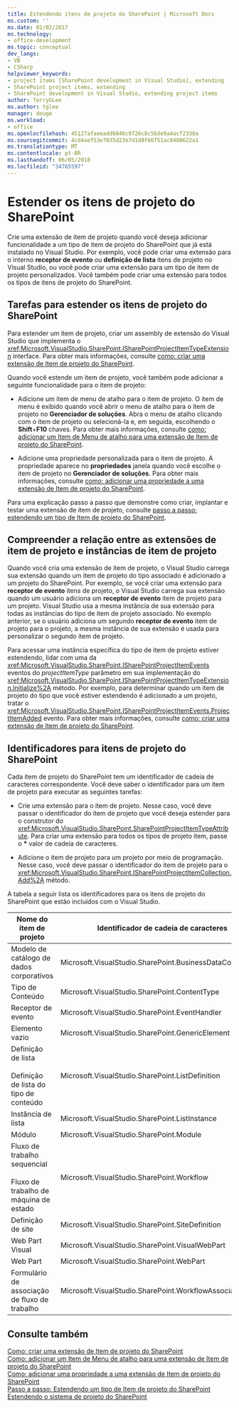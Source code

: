 ```yaml
---
title: Estendendo itens de projeto do SharePoint | Microsoft Docs
ms.custom: ''
ms.date: 02/02/2017
ms.technology:
- office-development
ms.topic: conceptual
dev_langs:
- VB
- CSharp
helpviewer_keywords:
- project items [SharePoint development in Visual Studio], extending
- SharePoint project items, extending
- SharePoint development in Visual Studio, extending project items
author: TerryGLee
ms.author: tglee
manager: douge
ms.workload:
- office
ms.openlocfilehash: 45127afaeeadd6046c9726c8c56de9a4acf2338a
ms.sourcegitcommit: 4cd4aef53e7035d23e7d1d0f66f51ac8480622a1
ms.translationtype: MT
ms.contentlocale: pt-BR
ms.lasthandoff: 06/05/2018
ms.locfileid: "34765597"
---
```

# <a name="extend-sharepoint-project-items"></a>Estender os itens de projeto do SharePoint
  Crie uma extensão de item de projeto quando você deseja adicionar funcionalidade a um tipo de item de projeto do SharePoint que já está instalado no Visual Studio. Por exemplo, você pode criar uma extensão para o interno **receptor de evento** ou **definição de lista** itens de projeto no Visual Studio, ou você pode criar uma extensão para um tipo de item de projeto personalizados. Você também pode criar uma extensão para todos os tipos de itens de projeto do SharePoint.  
  
## <a name="tasks-for-extending-sharepoint-project-items"></a>Tarefas para estender os itens de projeto do SharePoint
 Para estender um item de projeto, criar um assembly de extensão do Visual Studio que implementa o <xref:Microsoft.VisualStudio.SharePoint.ISharePointProjectItemTypeExtension> interface. Para obter mais informações, consulte [como: criar uma extensão de Item de projeto do SharePoint](../sharepoint/how-to-create-a-sharepoint-project-item-extension.md).  
  
 Quando você estende um item de projeto, você também pode adicionar a seguinte funcionalidade para o item de projeto:  
  
-   Adicione um item de menu de atalho para o item de projeto. O item de menu é exibido quando você abrir o menu de atalho para o item de projeto no **Gerenciador de soluções**. Abra o menu de atalho clicando com o item de projeto ou selecioná-la e, em seguida, escolhendo o **Shift**+**F10** chaves. Para obter mais informações, consulte [como: adicionar um Item de Menu de atalho para uma extensão de Item de projeto do SharePoint](../sharepoint/how-to-add-a-shortcut-menu-item-to-a-sharepoint-project-item-extension.md).  
  
-   Adicione uma propriedade personalizada para o item de projeto. A propriedade aparece no **propriedades** janela quando você escolhe o item de projeto no **Gerenciador de soluções**. Para obter mais informações, consulte [como: adicionar uma propriedade a uma extensão de Item de projeto do SharePoint](../sharepoint/how-to-add-a-property-to-a-sharepoint-project-item-extension.md).  
  
 Para uma explicação passo a passo que demonstre como criar, implantar e testar uma extensão de item de projeto, consulte [passo a passo: estendendo um tipo de Item de projeto do SharePoint](../sharepoint/walkthrough-extending-a-sharepoint-project-item-type.md).  
  
## <a name="understand-the-relationship-between-project-item-extensions-and-project-item-instances"></a>Compreender a relação entre as extensões de item de projeto e instâncias de item de projeto
 Quando você cria uma extensão de item de projeto, o Visual Studio carrega sua extensão quando um item de projeto do tipo associado é adicionado a um projeto do SharePoint. Por exemplo, se você criar uma extensão para **receptor de evento** itens de projeto, o Visual Studio carrega sua extensão quando um usuário adiciona um **receptor de evento** item de projeto para um projeto. Visual Studio usa a mesma instância de sua extensão para todas as instâncias do tipo de item de projeto associado. No exemplo anterior, se o usuário adiciona um segundo **receptor de evento** item de projeto para o projeto, a mesma instância de sua extensão é usada para personalizar o segundo item de projeto.  
  
 Para acessar uma instância específica do tipo de item de projeto estiver estendendo, lidar com uma da <xref:Microsoft.VisualStudio.SharePoint.ISharePointProjectItemEvents> eventos do *projectItemType* parâmetro em sua implementação do <xref:Microsoft.VisualStudio.SharePoint.ISharePointProjectItemTypeExtension.Initialize%2A> método. Por exemplo, para determinar quando um item de projeto do tipo que você estiver estendendo é adicionado a um projeto, tratar o <xref:Microsoft.VisualStudio.SharePoint.ISharePointProjectItemEvents.ProjectItemAdded> evento. Para obter mais informações, consulte [como: criar uma extensão de Item de projeto do SharePoint](../sharepoint/how-to-create-a-sharepoint-project-item-extension.md).  
  
## <a name="identifiers-for-sharepoint-project-items"></a>Identificadores para itens de projeto do SharePoint
 Cada item de projeto do SharePoint tem um identificador de cadeia de caracteres correspondente. Você deve saber o identificador para um item de projeto para executar as seguintes tarefas:  
  
-   Crie uma extensão para o item de projeto. Nesse caso, você deve passar o identificador do item de projeto que você deseja estender para o construtor do <xref:Microsoft.VisualStudio.SharePoint.SharePointProjectItemTypeAttribute>. Para criar uma extensão para todos os tipos de projeto item, passe o **\*** valor de cadeia de caracteres.  
  
-   Adicione o item de projeto para um projeto por meio de programação. Nesse caso, você deve passar o identificador do item de projeto para o <xref:Microsoft.VisualStudio.SharePoint.ISharePointProjectItemCollection.Add%2A> método.  
  
 A tabela a seguir lista os identificadores para os itens de projeto do SharePoint que estão incluídos com o Visual Studio.  
  
|Nome do item de projeto|Identificador de cadeia de caracteres|  
|-----------------------|-----------------------|  
|Modelo de catálogo de dados corporativos|Microsoft.VisualStudio.SharePoint.BusinessDataConnectivity|  
|Tipo de Conteúdo|Microsoft.VisualStudio.SharePoint.ContentType|  
|Receptor de evento|Microsoft.VisualStudio.SharePoint.EventHandler|  
|Elemento vazio|Microsoft.VisualStudio.SharePoint.GenericElement|  
|Definição de lista<br /><br /> Definição de lista do tipo de conteúdo|Microsoft.VisualStudio.SharePoint.ListDefinition|  
|Instância de lista|Microsoft.VisualStudio.SharePoint.ListInstance|  
|Módulo|Microsoft.VisualStudio.SharePoint.Module|  
|Fluxo de trabalho sequencial<br /><br /> Fluxo de trabalho de máquina de estado|Microsoft.VisualStudio.SharePoint.Workflow|  
|Definição de site|Microsoft.VisualStudio.SharePoint.SiteDefinition|  
|Web Part Visual|Microsoft.VisualStudio.SharePoint.VisualWebPart|  
|Web Part|Microsoft.VisualStudio.SharePoint.WebPart|  
|Formulário de associação de fluxo de trabalho|Microsoft.VisualStudio.SharePoint.WorkflowAssociation|  
  
## <a name="see-also"></a>Consulte também
 [Como: criar uma extensão de Item de projeto do SharePoint](../sharepoint/how-to-create-a-sharepoint-project-item-extension.md)   
 [Como: adicionar um Item de Menu de atalho para uma extensão de Item de projeto do SharePoint](../sharepoint/how-to-add-a-shortcut-menu-item-to-a-sharepoint-project-item-extension.md)   
 [Como: adicionar uma propriedade a uma extensão de Item de projeto do SharePoint](../sharepoint/how-to-add-a-property-to-a-sharepoint-project-item-extension.md)   
 [Passo a passo: Estendendo um tipo de Item de projeto do SharePoint](../sharepoint/walkthrough-extending-a-sharepoint-project-item-type.md)   
 [Estendendo o sistema de projeto do SharePoint](../sharepoint/extending-the-sharepoint-project-system.md)  
  
